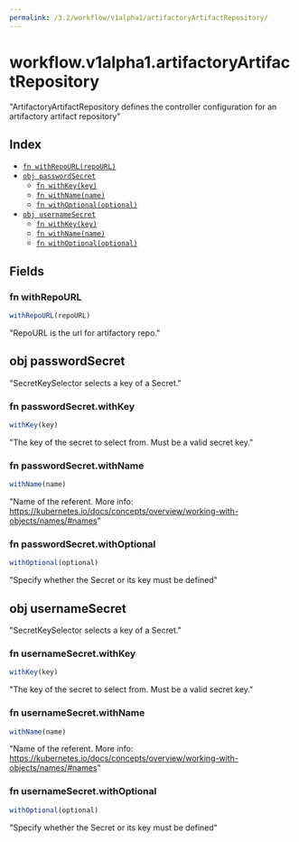 ```yaml
---
permalink: /3.2/workflow/v1alpha1/artifactoryArtifactRepository/
---
```


# workflow.v1alpha1.artifactoryArtifactRepository

"ArtifactoryArtifactRepository defines the controller configuration for an artifactory artifact repository"

## Index

* [`fn withRepoURL(repoURL)`](#fn-withrepourl)
* [`obj passwordSecret`](#obj-passwordsecret)
  * [`fn withKey(key)`](#fn-passwordsecretwithkey)
  * [`fn withName(name)`](#fn-passwordsecretwithname)
  * [`fn withOptional(optional)`](#fn-passwordsecretwithoptional)
* [`obj usernameSecret`](#obj-usernamesecret)
  * [`fn withKey(key)`](#fn-usernamesecretwithkey)
  * [`fn withName(name)`](#fn-usernamesecretwithname)
  * [`fn withOptional(optional)`](#fn-usernamesecretwithoptional)

## Fields

### fn withRepoURL

```ts
withRepoURL(repoURL)
```

"RepoURL is the url for artifactory repo."

## obj passwordSecret

"SecretKeySelector selects a key of a Secret."

### fn passwordSecret.withKey

```ts
withKey(key)
```

"The key of the secret to select from.  Must be a valid secret key."

### fn passwordSecret.withName

```ts
withName(name)
```

"Name of the referent. More info: https://kubernetes.io/docs/concepts/overview/working-with-objects/names/#names"

### fn passwordSecret.withOptional

```ts
withOptional(optional)
```

"Specify whether the Secret or its key must be defined"

## obj usernameSecret

"SecretKeySelector selects a key of a Secret."

### fn usernameSecret.withKey

```ts
withKey(key)
```

"The key of the secret to select from.  Must be a valid secret key."

### fn usernameSecret.withName

```ts
withName(name)
```

"Name of the referent. More info: https://kubernetes.io/docs/concepts/overview/working-with-objects/names/#names"

### fn usernameSecret.withOptional

```ts
withOptional(optional)
```

"Specify whether the Secret or its key must be defined"